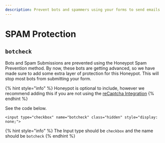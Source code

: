 ```yaml
---
description: Prevent bots and spammers using your forms to send emails.
---
```


# SPAM Protection

## `botcheck`

Bots and Spam Submissions are prevented using the Honeypot Spam Prevention method. By now, these bots are getting advanced, so we have made sure to add some extra layer of protection for this Honeypot. This will stop most bots from submitting your form.

{% hint style="info" %}
Honeypot is optional to include, however we recommend adding this if you are not using the [reCaptcha Integration](../../pro-features/recaptcha-integration.md)
{% endhint %}

See the code below.

```markup
<input type="checkbox" name="botcheck" class="hidden" style="display: none;">
```

{% hint style="info" %}
The Input type should be `checkbox` and the name should be `botcheck`
{% endhint %}




